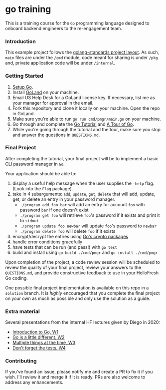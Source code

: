 # go training

This is a training course for the `Go` programming language designed to onboard backend engineers to the re-engagement
team.

### Introduction
This example project follows the [golang-standards project layout](https://github.com/golang-standards/project-layout). As such, `main` files are under the `/cmd` module, code meant for sharing is under `/pkg` and, private application code will be under `/internal`.

### Getting Started

1. [Setup Go](https://golang.org/doc/tutorial/getting-started#install).
2. Install [GoLand](https://www.jetbrains.com/go/) on your machine.
3. Email US Help Desk for a GoLand license key. If necessary, list me as your manager for approval in the email.
4. Fork this repository and clone it locally on your machine. Open the repo in GoLand.
5. Make sure you're able to run `go run cmd/pmgr/main.go` on your machine.
5. Go through and complete the [Go Tutorial](https://golang.org/doc/tutorial/getting-started) and [A Tour of Go](https://tour.golang.org/welcome/1).
6. While you're going through the tutorial and the tour, make sure you stop and answer the questions in `QUESTIONS.md`.

### Final Project

After completing the tutorial, your final project will be to implement a basic CLI password manager in `Go`.

Your application should be able to:

1. display a useful help message when the user supplies the `-help` flag. (Look into the `Flag` package). 
2. take in 4 subarguments: `add`, `update`, `get`, `delete` that will add, update, get, or delete an entry in your password manager.
    - `./program add foo bar` will add an entry for account `foo` with password `bar` if one doesn't exist
    - `./program get foo` will retrieve `foo`'s password if it exists and print it to `stdout`
    - `./program update foo newbar` will update `foo`'s password to `newbar`
    - `./program delete foo` will delete `foo` if it exists
3. encrypt/decrypt the entries using [Go's crypto packages](https://www.thepolyglotdeveloper.com/2018/02/encrypt-decrypt-data-golang-application-crypto-packages/)
4. handle error conditions gracefully
5. have tests that can be run (and pass!) with `go test`
6. build and install using `go build ./cmd/pmgr` and `go install ./cmd/pmgr`

Upon completion of the project, a code review session will be scheduled to review the quality of your final project,
review your answers to the `QUESTIONS.md`, and provide constructive feedback to use in your HelloFresh Go coding.

One possible final project implementation is available on this repo in a `solution` branch. It is _highly_ 
encouraged that you complete the final project on your own as much as possible and only use the solution as a guide.

### Extra material
Several presentations from the internal HF lectures given by Diego in 2020:
- [Introduction to Go, W1](https://drive.google.com/file/d/1ZhAhTBWsLB_ElgrRJiS80o6OSJtX-5mM/view)
- [Go is a little different, W2](https://drive.google.com/file/d/1_BdQldvtZ3UAe_pFxgeQ-OylWm1uw-oa/view)
- [Multiple things at the time, W3](https://drive.google.com/file/d/10sjjGZ5kIKLEhT1HN-q4xUrsEOMqLyEC/view)
- [Don't forget the tests, W4](https://drive.google.com/file/d/1uhC3V9tJS2l4Nu3V39DauRStwY8WcmMb/view)

### Contributing

If you've found an issue, please notify me and create a PR to fix it if you wish. I'll review it and merge it if it is ready.
PRs are also welcome to address any enhancements.
